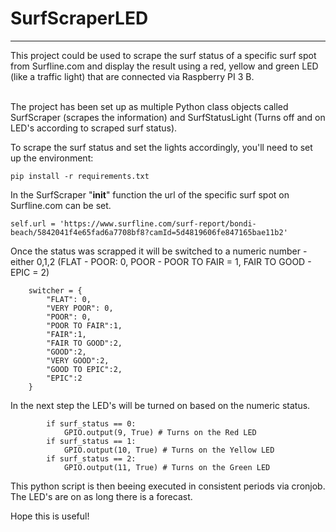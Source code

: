 # SurfScraperLED
<hr>
This project could be used to scrape the surf status of a specific surf spot from Surfline.com and display the result using a red, yellow and green LED (like a traffic light) that are connected via Raspberry PI 3 B. <br><br>

The project has been set up as multiple Python class objects called SurfScraper (scrapes the information) and SurfStatusLight (Turns off and on LED's according to scraped surf status).

To scrape the surf status and set the lights accordingly, you'll need to set up the environment:

`pip install -r requirements.txt`

In the SurfScraper "__init__" function the url of the specific surf spot on Surfline.com can be set.

```
self.url = 'https://www.surfline.com/surf-report/bondi-beach/5842041f4e65fad6a7708bf8?camId=5d4819606fe847165bae11b2' 
```

Once the status was scrapped it will be switched to a numeric number - either 0,1,2 (FLAT - POOR: 0, POOR - POOR TO FAIR = 1, FAIR TO GOOD - EPIC = 2)

```
    switcher = {
        "FLAT": 0,
        "VERY POOR": 0,
        "POOR": 0,
        "POOR TO FAIR":1,
        "FAIR":1,
        "FAIR TO GOOD":2,
        "GOOD":2,
        "VERY GOOD":2,
        "GOOD TO EPIC":2,
        "EPIC":2
    }
```

In the next step the LED's will be turned on based on the numeric status.

```
        if surf_status == 0: 
            GPIO.output(9, True) # Turns on the Red LED
        if surf_status == 1:
            GPIO.output(10, True) # Turns on the Yellow LED
        if surf_status == 2:
            GPIO.output(11, True) # Turns on the Green LED
```

This python script is then beeing executed in consistent periods via cronjob. The LED's are on as long there is a forecast. 


Hope this is useful!
